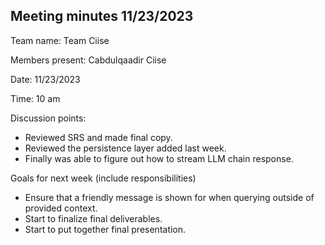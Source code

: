 ## Meeting minutes 11/23/2023

Team name: Team Ciise

Members present: Cabdulqaadir Ciise

Date: 11/23/2023

Time: 10 am

Discussion points:

* Reviewed SRS and made final copy.
* Reviewed the persistence layer added last week.
* Finally was able to figure out how to stream LLM chain response.

Goals for next week (include responsibilities)

* Ensure that a friendly message is shown for when querying outside of provided context.
* Start to finalize final deliverables.
* Start to put together final presentation.
